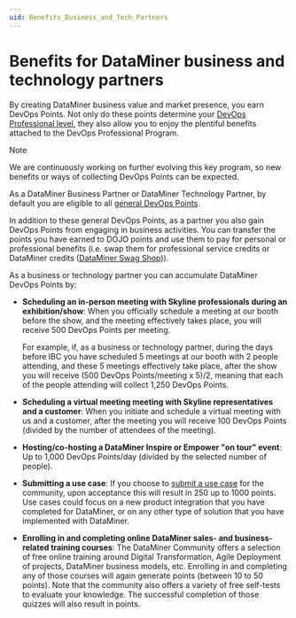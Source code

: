```yaml
---
uid: Benefits_Business_and_Tech_Partners
---
```


# Benefits for DataMiner business and technology partners

By creating DataMiner business value and market presence, you earn DevOps Points. Not only do these points determine your [DevOps Professional level](xref:Benefits_DevOps_Professionals_Program#accumulating-devops-points), they also allow you to enjoy the plentiful benefits attached to the DevOps Professional Program.

> [!NOTE]
> We are continuously working on further evolving this key program, so new benefits or ways of collecting DevOps Points can be expected.

As a DataMiner Business Partner or DataMiner Technology Partner, by default you are eligible to all [general DevOps Points](xref:Benefits_DevOps_Professionals_Program).

In addition to these general DevOps Points, as a partner you also gain DevOps Points from engaging in business activities. You can transfer the points you have earned to DOJO points and use them to pay for personal or professional benefits (i.e. swap them for professional service credits or DataMiner credits ([DataMiner Swag Shop](https://community.dataminer.services/swag-shop/))).

As a business or technology partner you can accumulate DataMiner DevOps Points by:

- **Scheduling an in-person meeting with Skyline professionals during an exhibition/show**: When you officially schedule a meeting at our booth before the show, and the meeting effectively takes place, you will receive 500 DevOps Points per meeting.

  For example, if, as a business or technology partner, during the days before IBC you have scheduled 5 meetings at our booth with 2 people attending, and these 5 meetings effectively take place, after the show you will receive (500 DevOps Points/meeting x 5)/2, meaning that each of the people attending will collect 1,250 DevOps Points.

- **Scheduling a virtual meeting meeting with Skyline representatives and a customer**: When you initiate and schedule a virtual meeting with us and a customer, after the meeting you will receive 100 DevOps Points (divided by the number of attendees of the meeting).

- **Hosting/co-hosting a DataMiner Inspire or Empower "on tour" event**: Up to 1,000 DevOps Points/day (divided by the selected number of people).

- **Submitting a use case**: If you choose to [submit a use case](https://community.dataminer.services/download/use-case-template/) for the community, upon acceptance this will result in 250 up to 1000 points. Use cases could focus on a new product integration that you have completed for DataMiner, or on any other type of solution that you have implemented with DataMiner.

- **Enrolling in and completing online DataMiner sales- and business-related training courses**: The DataMiner Community offers a selection of free online training around Digital Transformation, Agile Deployment of projects, DataMiner business models, etc. Enrolling in and completing any of those courses will again generate points (between 10 to 50 points). Note that the community also offers a variety of free self-tests to evaluate your knowledge. The successful completion of those quizzes will also result in points.
